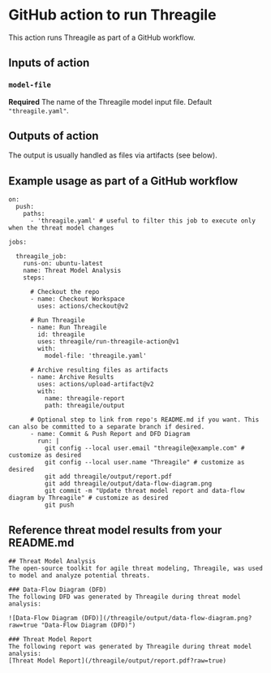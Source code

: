 # GitHub action to run Threagile

This action runs Threagile as part of a GitHub workflow.

## Inputs of action

### `model-file`

**Required** The name of the Threagile model input file. Default `"threagile.yaml"`.

## Outputs of action

The output is usually handled as files via artifacts (see below).

## Example usage as part of a GitHub workflow

```
on:
  push:
    paths:
      - 'threagile.yaml' # useful to filter this job to execute only when the threat model changes

jobs:

  threagile_job:
    runs-on: ubuntu-latest
    name: Threat Model Analysis
    steps:
      
      # Checkout the repo
      - name: Checkout Workspace
        uses: actions/checkout@v2
     
      # Run Threagile
      - name: Run Threagile
        id: threagile
        uses: threagile/run-threagile-action@v1
        with:
          model-file: 'threagile.yaml'
     
      # Archive resulting files as artifacts
      - name: Archive Results
        uses: actions/upload-artifact@v2
        with:
          name: threagile-report
          path: threagile/output
     
      # Optional step to link from repo's README.md if you want. This can also be committed to a separate branch if desired.
      - name: Commit & Push Report and DFD Diagram
        run: |
          git config --local user.email "threagile@example.com" # customize as desired
          git config --local user.name "Threagile" # customize as desired
          git add threagile/output/report.pdf
          git add threagile/output/data-flow-diagram.png
          git commit -m "Update threat model report and data-flow diagram by Threagile" # customize as desired
          git push
```


## Reference threat model results from your README.md

```
## Threat Model Analysis
The open-source toolkit for agile threat modeling, Threagile, was used to model and analyze potential threats.

### Data-Flow Diagram (DFD)
The following DFD was generated by Threagile during threat model analysis:

![Data-Flow Diagram (DFD)](/threagile/output/data-flow-diagram.png?raw=true "Data-Flow Diagram (DFD)")

### Threat Model Report
The following report was generated by Threagile during threat model analysis:
[Threat Model Report](/threagile/output/report.pdf?raw=true)
```

